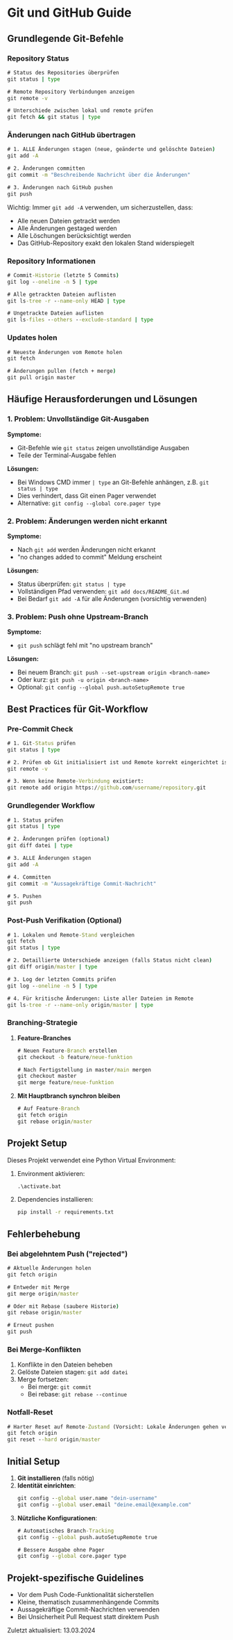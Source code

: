 # Git und GitHub Guide

## Grundlegende Git-Befehle

### Repository Status

```cmd
# Status des Repositories überprüfen
git status | type

# Remote Repository Verbindungen anzeigen
git remote -v

# Unterschiede zwischen lokal und remote prüfen
git fetch && git status | type
```

### Änderungen nach GitHub übertragen

```cmd
# 1. ALLE Änderungen stagen (neue, geänderte und gelöschte Dateien)
git add -A

# 2. Änderungen committen
git commit -m "Beschreibende Nachricht über die Änderungen"

# 3. Änderungen nach GitHub pushen
git push
```

Wichtig: Immer `git add -A` verwenden, um sicherzustellen, dass:
- Alle neuen Dateien getrackt werden
- Alle Änderungen gestaged werden
- Alle Löschungen berücksichtigt werden
- Das GitHub-Repository exakt den lokalen Stand widerspiegelt

### Repository Informationen

```cmd
# Commit-Historie (letzte 5 Commits)
git log --oneline -n 5 | type

# Alle getrackten Dateien auflisten
git ls-tree -r --name-only HEAD | type

# Ungetrackte Dateien auflisten
git ls-files --others --exclude-standard | type
```

### Updates holen

```cmd
# Neueste Änderungen vom Remote holen
git fetch

# Änderungen pullen (fetch + merge)
git pull origin master
```

## Häufige Herausforderungen und Lösungen

### 1. Problem: Unvollständige Git-Ausgaben

**Symptome:**
- Git-Befehle wie `git status` zeigen unvollständige Ausgaben
- Teile der Terminal-Ausgabe fehlen

**Lösungen:**
- Bei Windows CMD immer `| type` an Git-Befehle anhängen, z.B. `git status | type`
- Dies verhindert, dass Git einen Pager verwendet
- Alternative: `git config --global core.pager type`

### 2. Problem: Änderungen werden nicht erkannt

**Symptome:**
- Nach `git add` werden Änderungen nicht erkannt
- "no changes added to commit" Meldung erscheint

**Lösungen:**
- Status überprüfen: `git status | type`
- Vollständigen Pfad verwenden: `git add docs/README_Git.md`
- Bei Bedarf `git add -A` für alle Änderungen (vorsichtig verwenden)

### 3. Problem: Push ohne Upstream-Branch

**Symptome:**
- `git push` schlägt fehl mit "no upstream branch"

**Lösungen:**
- Bei neuem Branch: `git push --set-upstream origin <branch-name>`
- Oder kurz: `git push -u origin <branch-name>`
- Optional: `git config --global push.autoSetupRemote true`

## Best Practices für Git-Workflow

### Pre-Commit Check
```cmd
# 1. Git-Status prüfen
git status | type

# 2. Prüfen ob Git initialisiert ist und Remote korrekt eingerichtet ist
git remote -v

# 3. Wenn keine Remote-Verbindung existiert:
git remote add origin https://github.com/username/repository.git
```

### Grundlegender Workflow

```cmd
# 1. Status prüfen
git status | type

# 2. Änderungen prüfen (optional)
git diff datei | type

# 3. ALLE Änderungen stagen
git add -A

# 4. Committen
git commit -m "Aussagekräftige Commit-Nachricht"

# 5. Pushen
git push
```

### Post-Push Verifikation (Optional)
```cmd
# 1. Lokalen und Remote-Stand vergleichen
git fetch
git status | type

# 2. Detaillierte Unterschiede anzeigen (falls Status nicht clean)
git diff origin/master | type

# 3. Log der letzten Commits prüfen
git log --oneline -n 5 | type

# 4. Für kritische Änderungen: Liste aller Dateien im Remote
git ls-tree -r --name-only origin/master | type
```

### Branching-Strategie

1. **Feature-Branches**
   ```cmd
   # Neuen Feature-Branch erstellen
   git checkout -b feature/neue-funktion
   
   # Nach Fertigstellung in master/main mergen
   git checkout master
   git merge feature/neue-funktion
   ```

2. **Mit Hauptbranch synchron bleiben**
   ```cmd
   # Auf Feature-Branch
   git fetch origin
   git rebase origin/master
   ```

## Projekt Setup

Dieses Projekt verwendet eine Python Virtual Environment:

1. Environment aktivieren:
   ```cmd
   .\activate.bat
   ```

2. Dependencies installieren:
   ```cmd
   pip install -r requirements.txt
   ```

## Fehlerbehebung

### Bei abgelehntem Push ("rejected")

```cmd
# Aktuelle Änderungen holen
git fetch origin

# Entweder mit Merge
git merge origin/master

# Oder mit Rebase (saubere Historie)
git rebase origin/master

# Erneut pushen
git push
```

### Bei Merge-Konflikten

1. Konflikte in den Dateien beheben
2. Gelöste Dateien stagen: `git add datei`
3. Merge fortsetzen: 
   - Bei merge: `git commit`
   - Bei rebase: `git rebase --continue`

### Notfall-Reset

```cmd
# Harter Reset auf Remote-Zustand (Vorsicht: Lokale Änderungen gehen verloren!)
git fetch origin
git reset --hard origin/master
```

## Initial Setup

1. **Git installieren** (falls nötig)
2. **Identität einrichten**:
   ```cmd
   git config --global user.name "dein-username"
   git config --global user.email "deine.email@example.com"
   ```
3. **Nützliche Konfigurationen**:
   ```cmd
   # Automatisches Branch-Tracking
   git config --global push.autoSetupRemote true
   
   # Bessere Ausgabe ohne Pager
   git config --global core.pager type
   ```

## Projekt-spezifische Guidelines

- Vor dem Push Code-Funktionalität sicherstellen
- Kleine, thematisch zusammenhängende Commits
- Aussagekräftige Commit-Nachrichten verwenden
- Bei Unsicherheit Pull Request statt direktem Push

Zuletzt aktualisiert: 13.03.2024 